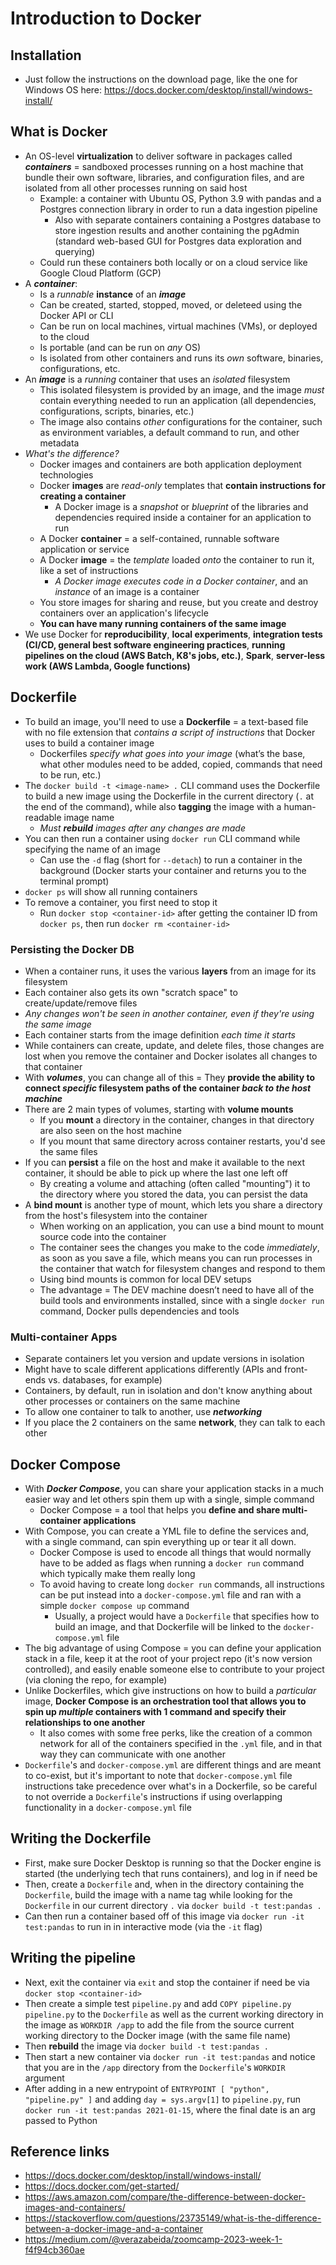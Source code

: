 # Introduction to Docker


## Installation
- Just follow the instructions on the download page, like the one for Windows OS here: https://docs.docker.com/desktop/install/windows-install/


## What is Docker
- An OS-level **virtualization** to deliver software in packages called ***containers*** = sandboxed processes running on a host machine that bundle their own software, libraries, and configuration files, and are isolated from all other processes running on said host
    - Example: a container with Ubuntu OS, Python 3.9 with pandas and a Postgres connection library in order to run a data ingestion pipeline
        - Also with separate containers containing a Postgres database to store ingestion results and another containing the pgAdmin (standard web-based GUI for Postgres data exploration and querying)
    - Could run these containers both locally or on a cloud service like Google Cloud Platform (GCP)
- A ***container***:
    - Is a *runnable* **instance** of an ***image***
    - Can be created, started, stopped, moved, or deleteed using the Docker API or CLI
    - Can be run on local machines, virtual machines (VMs), or deployed to the cloud
    - Is portable (and can be run on *any* OS)
    - Is isolated from other containers and runs its *own* software, binaries, configurations, etc.
- An ***image*** is a *running* container that uses an *isolated* filesystem
    - This isolated filesystem is provided by an image, and the image *must* contain everything needed to run an application (all dependencies, configurations, scripts, binaries, etc.) 
    - The image also contains *other* configurations for the container, such as environment variables, a default command to run, and other metadata
- *What's the difference?*
    - Docker images and containers are both application deployment technologies
    - Docker **images** are *read-only* templates that **contain instructions for creating a container**
        - A Docker image is a *snapshot* or *blueprint* of the libraries and dependencies required inside a container for an application to run
    - A Docker **container** = a self-contained, runnable software application or service
    - A Docker **image** = the *template* loaded *onto* the container to run it, like a set of instructions
        - *A Docker image executes code in a Docker container*, and an *instance* of an image is a container        
    - You store images for sharing and reuse, but you create and destroy containers over an application's lifecycle
    - **You can have many running containers of the same image**
- We use Docker for **reproducibility**, **local experiments**, **integration tests (CI/CD, general best software engineering practices**, **running pipelines on the cloud (AWS Batch, K8's jobs, etc.)**, **Spark**, **server-less work (AWS Lambda, Google functions)**


## Dockerfile
- To build an image, you'll need to use a **Dockerfile** = a text-based file with no file extension that *contains a script of instructions* that Docker uses to build a container image
    - Dockerfiles *specify what goes into your image* (what’s the base, what other modules need to be added, copied, commands that need to be run, etc.)
- The `docker build -t <image-name> .` CLI command uses the Dockerfile to build a new image using the Dockerfile in the current directory (`.` at the end of the command), while also **tagging** the image with a human-readable image name
    - *Must **rebuild** images after any changes are made*
- You can then run a container using `docker run` CLI command while specifying the name of an image
    - Can use the `-d` flag (short for `--detach`) to run a container in the background (Docker starts your container and returns you to the terminal prompt)
- `docker ps` will show all running containers
- To remove a container, you first need to stop it
    - Run `docker stop <container-id>` after getting the container ID from `docker ps`, then run  `docker rm <container-id>`

### Persisting the Docker DB
- When a container runs, it uses the various **layers** from an image for its filesystem
- Each container also gets its own "scratch space" to create/update/remove files
- *Any changes won't be seen in another container, even if they're using the same image*
- Each container starts from the image definition *each time it starts*
- While containers can create, update, and delete files, those changes are lost when you remove the container and Docker isolates all changes to that container
- With ***volumes***, you can change all of this = They **provide the ability to connect *specific* filesystem paths of the container *back to the host machine***
- There are 2 main types of volumes, starting with **volume mounts**
    - If you **mount** a directory in the container, changes in that directory are also seen on the host machine
    - If you mount that same directory across container restarts, you'd see the same files
- If you can **persist** a file on the host and make it available to the next container, it should be able to pick up where the last one left off
    - By creating a volume and attaching (often called "mounting") it to the directory where you stored the data, you can persist the data
- A **bind mount** is another type of mount, which lets you share a directory from the host's filesystem into the container
    - When working on an application, you can use a bind mount to mount source code into the container
    - The container sees the changes you make to the code *immediately*, as soon as you save a file, which means you can run processes in the container that watch for filesystem changes and respond to them
    - Using bind mounts is common for local DEV setups
    - The advantage = The DEV machine doesn’t need to have all of the build tools and environments installed, since with a single `docker run` command, Docker pulls dependencies and tools

### Multi-container Apps
- Separate containers let you version and update versions in isolation
- Might have to scale different applications differently (APIs and front-ends vs. databases, for example)
- Containers, by default, run in isolation and don't know anything about other processes or containers on the same machine
- To allow one container to talk to another, use ***networking***
- If you place the 2 containers on the same **network**, they can talk to each other


## Docker Compose
- With ***Docker Compose***, you can share your application stacks in a much easier way and let others spin them up with a single, simple command
    - Docker Compose = a tool that helps you **define and share multi-container applications**
- With Compose, you can create a YML file to define the services and, with a single command, can spin everything up or tear it all down.
    - Docker Compose is used to encode all things that would normally have to be added as flags when running a `docker run` command which typically make them really long
    - To avoid having to create long `docker run` commands, all instructions can be put instead into a `docker-compose.yml` file and ran with a simple `docker compose up` command
        - Usually, a project would have a `Dockerfile` that specifies how to build an image, and that Dockerfile will be linked to the `docker-compose.yml` file
- The big advantage of using Compose = you can define your application stack in a file, keep it at the root of your project repo (it's now version controlled), and easily enable someone else to contribute to your project (via cloning the repo, for example)
- Unlike Dockerfiles, which give instructions on how to build a *particular* image, **Docker Compose is an orchestration tool that allows you to spin up *multiple* containers with 1 command and specify their relationships to one another** 
    - It also comes with some free perks, like the creation of a common network for all of the containers specified in the `.yml` file, and in that way they can communicate with one another
- `Dockerfile`'s and `docker-compose.yml` are different things and are meant to co-exist, but it's important to note that `docker-compose.yml` file instructions take precedence over what's in a Dockerfile, so be careful to not override a `Dockerfile`'s instructions if using overlapping functionality in a `docker-compose.yml` file


## Writing the Dockerfile
- First, make sure Docker Desktop is running so that the Docker engine is started (the underlying tech that runs containers), and log in if need be
- Then, create a `Dockerfile` and, when in the directory containing the `Dockerfile`, build the image with a name tag while looking for the `Dockerfile` in our current directory `.` via `docker build -t test:pandas .`
- Can then run a container based off of this image via `docker run -it test:pandas` to run in in interactive mode (via the `-it` flag)


## Writing the pipeline
- Next, exit the container via `exit` and stop the container if need be via `docker stop <container-id>`
- Then create a simple test `pipeline.py` and add `COPY pipeline.py pipeline.py` to the `Dockerfile` as well as the current working directory in the image as `WORKDIR /app` to add the file from the source current working directory to the Docker image (with the same file name)
- Then **rebuild** the image via `docker build -t test:pandas .`
- Then start a new container via `docker run -it test:pandas` and notice that you are in the `/app` directory from the `Dockerfile`'s `WORKDIR` argument
- After adding in a new entrypoint of `ENTRYPOINT [ "python", "pipeline.py" ]` and adding `day = sys.argv[1]` to `pipeline.py`, run `docker run -it test:pandas 2021-01-15`, where the final date is an arg passed to Python

## Reference links
- https://docs.docker.com/desktop/install/windows-install/
- https://docs.docker.com/get-started/
- https://aws.amazon.com/compare/the-difference-between-docker-images-and-containers/
- https://stackoverflow.com/questions/23735149/what-is-the-difference-between-a-docker-image-and-a-container
- https://medium.com/@verazabeida/zoomcamp-2023-week-1-f4f94cb360ae
